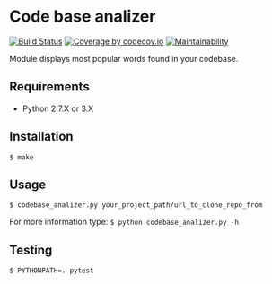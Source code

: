 Code base analizer
==================
[![Build Status](https://travis-ci.org/Grin941/codebase_analizer.svg?branch=master)](https://travis-ci.org/Grin941/codebase_analizer)
[![Coverage by codecov.io](https://codecov.io/gh/Grin941/codebase_analizer/branch/master/graphs/badge.svg?branch=master)](https://codecov.io/gh/Grin941/codebase_analizer?branch=master)
[![Maintainability](https://api.codeclimate.com/v1/badges/65bf84d5b1d79f1584f7/maintainability)](https://codeclimate.com/github/Grin941/codebase_analizer/maintainability)

Module displays most popular words found in your codebase.

## Requirements

* Python 2.7.X or 3.X

## Installation

```
$ make
```

## Usage

```
$ codebase_analizer.py your_project_path/url_to_clone_repo_from
```

For more information type: ```$ python codebase_analizer.py -h```

## Testing
```
$ PYTHONPATH=. pytest
```
